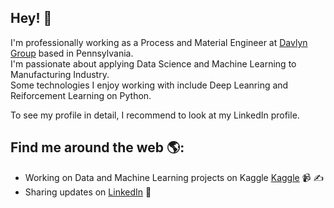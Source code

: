 ## Hey! 👋</h2>
I'm professionally working as a Process and Material Engineer at <a href="https://www.davlyngroup.com/">Davlyn Group</a> based in Pennsylvania.<br /> I'm passionate about applying Data Science and Machine Learning to Manufacturing Industry.<br />Some technologies I enjoy working with include Deep Leanring and Reiforcement Learning on Python. 

To see my profile in detail, I recommend to look at my LinkedIn profile. 

## Find me around the web 🌎: 
- Working on Data and Machine Learning projects on Kaggle <a href="https://www.kaggle.com/simonvo152">Kaggle</a> 📹 ✍
- Sharing updates on <a href="https://www.linkedin.com/in/simonvo152/">LinkedIn</a> 💼
